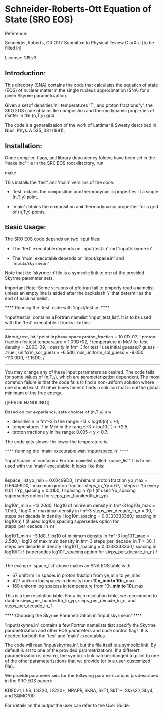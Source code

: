 Schneider-Roberts-Ott Equation of State (SRO EOS)
=================================================

Reference:

Schneider, Roberts, Ott 2017
Submitted to Physical Review C
arXiv: [to be filled in]

License: GPLv3


Introduction:
-------------

This directory (SNA) contains the code that calculates the equation of
state (EOS) of nuclear matter in the single nucleus approximation
(SNA) for a given Skyrme parametrization.

Given a set of densities 'n', temperatures 'T', and proton fractions
'y', the SRO EOS code obtains the composition and thermodynamic
properties of matter in the (n,T,y) grid.

The code is a generalization of the work of Lattimer & Swesty
described in Nucl. Phys. A 535, 331 (1991).


Installation:
-------------

Once compiler, flags, and library dependency folders have been set in
the 'make.inc' file in the SRO EOS root directory, run

  make

This installs the 'test' and 'main' versions of the code.

* 'test' obtains the composition and thermodynamic properties at a
  single (n,T,y) point.

* 'main' obtains the composition and thermodynamic properties for a
  grid of (n,T,y) points.


Basic Usage:
------------

The SRO EOS code depends on two input files:

* The 'test' executable depends on
  'input/test.in'  and 'input/skyrme.in'

* The 'main' executable depends on
  'input/space.in' and 'inputs/skyrme.in'

Note that the 'skyrme.in' file is a symbolic link to one of the
provided Skyrme parameter sets.

Important Note: Some versions of gfortran fail to properly read a
namelist unless an empty line is added after the backslash '/' that
determines the end of each namelist.

**** Running the 'test' code with 'input/test.in' ****

'input/test.in' contains a Fortran namelist 'input_test_list'. It is
to be used with the 'test' executable. It looks like this:

******************************************************************************
&input_test_list
! point in phase space
proton_fraction =  10.0D-02, ! proton fraction for test
temperature     =  1.00D+02, ! temperature in MeV for test
density         =  2.00D-09, ! density in fm^-3 for test
! use initial guesses?
guess                 = .true.,
uniform_sol_guess     = -6.5d0,
non_uniform_sol_guess = -9.0D0, -110.0D0, -2.15D0,
/
*****************************************************************************

You may change any of these input parameters as desired. The code
fails for some values of (n,T,y), which are parameterization
dependent.  The most common failure is that the code fails to find a
non-uniform solution where one should exist. At other times times it
finds a solution that is not the global minimum of the free energy.

[[ERROR HANDLING]]

Based on our experience, safe choices of (n,T,y) are

*  densities n in fm^-3 in the range: -13 < log10(n) < +1;
*  temperatures T in MeV in the range:  -3 < log10(T) < +2.5;
*  proton fractions y in the range: 0.005 < y < 0.7.

The code gets slower the lower the temperature is.

**** Running the 'main' executable with 'input/space.in' ****

'input/space.in' contains a Fortran namelist called 'space_list'.  It
is to be used with the 'main' executable. It looks like this:

*****************************************************************************
&space_list
yp_min      =  0.00499D0,       ! minimum proton fraction
yp_max      =  0.66499D0,       ! maximum proton fraction
steps_in_Yp =  67,              ! steps in Yp every 0.01
! Yp_spacing = 0.01D0,          ! spacing in Yp
! (if used Yp_spacing supersedes option for steps_per_hundredth_in_yp)

log10n_min  = -13.20d0,         ! log10 of minimum density in fm^-3
log10n_max  =   1.0d0,          ! log10 of maximum density in fm^-3
steps_per_decade_in_n  =  30,   ! steps per decade in density
! log10n_spacing = 0.03333333d0,! spacing in log10(n)
! (if used log10n_spacing supersedes option for steps_per_decade_in_n)

log10T_min  =  -3.1d0,          ! log10 of minimum density in fm^-3
log10T_max  =   2.5d0,          ! log10 of maximum density in fm^-3
steps_per_decade_in_T  = 30,    ! steps per decade in density
! log10T_spacing = 0.03333333d0,! spacing in log10(T)
! (supersedes log10T_spacing option for steps_per_decade_in_n)
/
*****************************************************************************

The example 'space_list' above makes an SNA EOS table with

*  67 uniform lin spaces in proton fraction from ye_min to ye_max
* 427 uniform log spaces in density from 10**n_min to 10**n_max
* 169 uniform log spacess in temperature from 10**t_min to 10**t_max

This is a low resolution table. For a high resolution table, we
recommend to double steps_per_hundredth_in_yp, steps_per_decade_in_n,
and steps_per_decade_in_T.


**** Choosing the Skyrme Parametrization in 'input/skyrme.in' ****

'input/skyrme.in' contains a few Fortran namelists that specify the
Skyrme parametrization and other EOS parameters and code control
flags. It is needed for both the 'test' and 'main' executables.

The code will read 'input/skyrme.in', but the file itself is a
symbolic link. By default is set to one of the provided
parametrizations. If a different parametrization is desired, the
symbolic link can be changed to point to one of the other
parameterizations that we provide (or to a user-customized file).

We provide parameter sets for the following parametrizations (as
described in the SRO EOS paper):

KDE0v1, LNS, LS220, LS220*, NRAPR, SKRA, SkT1, SkT1*, Skxs20, SLy4,
and SQMC700.

For details on the output the user can refer to the User Guide.
